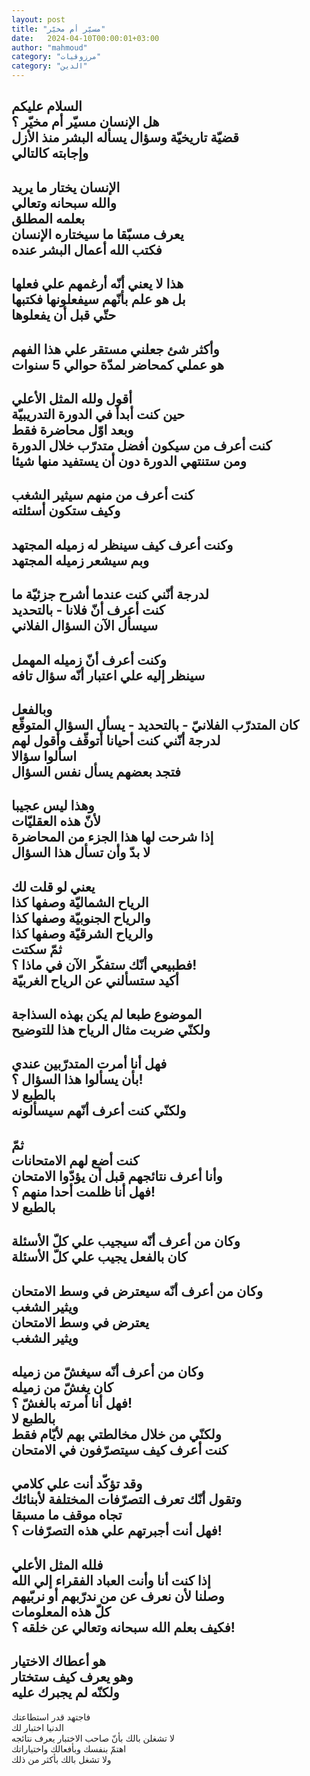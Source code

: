 ```yaml
---
layout: post
title: "مسيّر أم مخيّر"
date:   2024-04-10T00:00:01+03:00
author: "mahmoud"
category: "مرزوقيات"
category: "الدين"
---
```



السلام عليكم  
هل الإنسان مسيّر أم مخيّر ؟  
قضيّة تاريخيّة وسؤال يسأله البشر منذ الأزل  
وإجابته كالتالي  
-  
الإنسان يختار ما يريد  
والله سبحانه وتعالي  
بعلمه المطلق  
يعرف مسبّقا ما سيختاره الإنسان  
فكتب الله أعمال البشر عنده  
-  
هذا لا يعني أنّه أرغمهم علي فعلها  
بل هو علم بأنّهم سيفعلونها فكتبها  
حتّي قبل أن يفعلوها  
-  
وأكثر شئ جعلني مستقر علي هذا الفهم  
هو عملي كمحاضر لمدّة حوالي 5 سنوات  
-  
أقول ولله المثل الأعلي  
حين كنت أبدأ في الدورة التدريبيّة  
وبعد اوّل محاضرة فقط  
كنت أعرف من سيكون أفضل متدرّب خلال الدورة  
ومن ستنتهي الدورة دون أن يستفيد منها شيئا  
-  
كنت أعرف من منهم سيثير الشغب  
وكيف ستكون أسئلته  
-  
وكنت أعرف كيف سينظر له زميله المجتهد  
وبم سيشعر زميله المجتهد  
-  
لدرجة أنّني كنت عندما أشرح جزئيّة ما  
كنت أعرف أنّ فلانا - بالتحديد  
سيسأل الآن السؤال الفلاني  
-  
وكنت أعرف أنّ زميله المهمل  
سينظر إليه علي اعتبار أنّه سؤال تافه  
-  
وبالفعل  
كان المتدرّب الفلانيّ - بالتحديد - يسأل السؤال
المتوقّع  
لدرجة أنّني كنت أحيانا أتوقّف وأقول لهم  
اسألوا سؤالا  
فتجد بعضهم يسأل نفس السؤال  
-  
وهذا ليس عجيبا  
لأنّ هذه العقليّات  
إذا شرحت لها هذا الجزء من المحاضرة  
لا بدّ وأن تسأل هذا السؤال  
-  
يعني لو قلت لك  
الرياح الشماليّة وصفها كذا  
والرياح الجنوبيّة وصفها كذا  
والرياح الشرقيّة وصفها كذا  
ثمّ سكتت  
فطبيعي أنّك ستفكّر الآن في ماذا ؟!  
أكيد ستسألني عن الرياح الغربيّة  
-  
الموضوع طبعا لم يكن بهذه السذاجة  
ولكنّي ضربت مثال الرياح هذا للتوضيح  
-  
فهل أنا أمرت المتدرّبين عندي  
بأن يسألوا هذا السؤال ؟!  
بالطبع لا  
ولكنّي كنت أعرف أنّهم سيسألونه  
-  
ثمّ  
كنت أضع لهم الامتحانات  
وأنا أعرف نتائجهم قبل أن يؤدّوا الامتحان  
فهل أنا ظلمت أحدا منهم ؟!  
بالطبع لا  
-  
وكان من أعرف أنّه سيجيب علي كلّ الأسئلة  
كان بالفعل يجيب علي كلّ الأسئلة  
-  
وكان من أعرف أنّه سيعترض في وسط الامتحان  
ويثير الشغب  
يعترض في وسط الامتحان  
ويثير الشغب  
-  
وكان من أعرف أنّه سيغشّ من زميله  
كان يغشّ من زميله  
فهل أنا أمرته بالغشّ ؟!  
بالطبع لا  
ولكنّي من خلال مخالطتي بهم لأيّام فقط  
كنت أعرف كيف سيتصرّفون في الامتحان  
-  
وقد تؤكّد أنت علي كلامي  
وتقول أنّك تعرف التصرّفات المختلفة لأبنائك  
تجاه موقف ما مسبقا  
فهل أنت أجبرتهم علي هذه التصرّفات ؟!  
-  
فلله المثل الأعلي  
إذا كنت أنا وأنت العباد الفقراء إلي الله  
وصلنا لأن نعرف عن من ندرّبهم أو نربّيهم  
كلّ هذه المعلومات  
فكيف بعلم الله سبحانه وتعالي عن خلقه ؟!  
-  
هو أعطاك الاختيار  
وهو يعرف كيف ستختار  
ولكنّه لم يجبرك عليه  
-  
فاجتهد قدر استطاعتك  
الدنيا اختبار لك  
لا تشغلن بالك بأنّ صاحب الاختبار يعرف نتائجه  
اهتمّ بنفسك وبأفعالك واختياراتك  
ولا تشغل بالك بأكثر من ذلك
